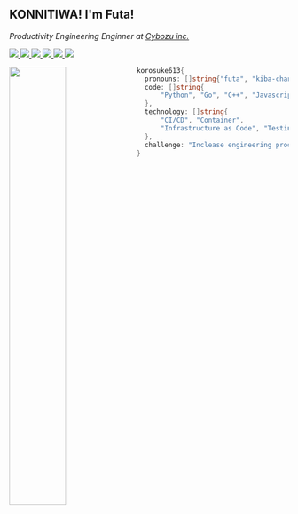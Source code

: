 <h2>KONNITIWA! I'm Futa!</h2>

*Productivity Engineering Enginner at <a href="https://cybozu.co.jp/" target="_blank" rel="noopener">Cybozu inc.</a>*

<a href="https://github.com/korosuke613" target="_blank" rel="noopener">
  <img src="https://img.shields.io/badge/-Homepage-134343?style=flat&amp">
</a>
<a href="https://korosuke613.hatenablog.com" target="_blank" rel="noopener">
  <img src="https://img.shields.io/badge/-Blog-9F55FF?style=flat&amp;logo=blogger&amp;logoColor=white">
</a>
<a href="http://qiita.com/Shitimi_613" target="_blank" rel="noopener">
  <img src="https://img.shields.io/badge/-Qiita-55C500?style=flat&amp;logo=qiita&amp;logoColor=white">
</a>
<a href="https://twitter.com/Shitimi_613" target="_blank" rel="noopener">
  <img src="https://img.shields.io/badge/-Twitter-1DA1F2?style=flat&amp;logo=twitter&amp;logoColor=white">
</a>
<a href="https://www.facebook.com/futa.hirakoba.5" target="_blank" rel="noopener">
  <img src="https://img.shields.io/badge/-Facebook-1877F2?style=flat&amp;logo=facebook&amp;logoColor=white">
</a>
<a href="https://www.instagram.com/kwlv613/" target="_blank" rel="noopener">
  <img src="https://img.shields.io/badge/-Instagram-E4405F?style=flat&amp;logo=instagram&amp;logoColor=white">
</a>

<small><img align='left' width="45%" src="https://github-readme-stats.vercel.app/api?username=korosuke613&show_icons=true&theme=cobalt"></small>

```go
korosuke613{
  pronouns: []string{"futa", "kiba-chan"},
  code: []string{
	  "Python", "Go", "C++", "Javascript",
  },
  technology: []string{
	  "CI/CD", "Container",
	  "Infrastructure as Code", "Testing",
  },
  challenge: "Inclease engineering productivity at the world",
}
```
